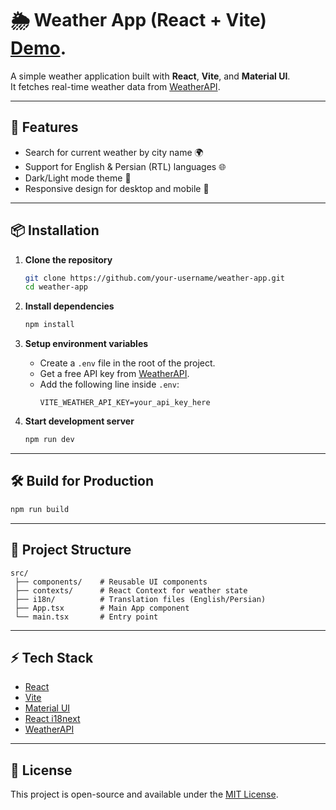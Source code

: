 # 🌦️ Weather App (React + Vite) [Demo](https://weather-appnadin.netlify.app/).

A simple weather application built with **React**, **Vite**, and **Material UI**.  
It fetches real-time weather data from [WeatherAPI](https://www.weatherapi.com/).

---

## 🚀 Features
- Search for current weather by city name 🌍  
- Support for English & Persian (RTL) languages 🌐  
- Dark/Light mode theme 🎨  
- Responsive design for desktop and mobile 📱  

---

## 📦 Installation

1. **Clone the repository**
   ```bash
   git clone https://github.com/your-username/weather-app.git
   cd weather-app
   ```

2. **Install dependencies**
   ```bash
   npm install
   ```

3. **Setup environment variables**
   - Create a `.env` file in the root of the project.  
   - Get a free API key from [WeatherAPI](https://www.weatherapi.com/).  
   - Add the following line inside `.env`:  
     ```env
     VITE_WEATHER_API_KEY=your_api_key_here
     ```

4. **Start development server**
   ```bash
   npm run dev
   ```

---

## 🛠️ Build for Production
```bash
npm run build
```

---

## 📂 Project Structure
```
src/
 ├── components/    # Reusable UI components
 ├── contexts/      # React Context for weather state
 ├── i18n/          # Translation files (English/Persian)
 ├── App.tsx        # Main App component
 └── main.tsx       # Entry point
```

---

## ⚡ Tech Stack
- [React](https://react.dev/)  
- [Vite](https://vitejs.dev/)  
- [Material UI](https://mui.com/)  
- [React i18next](https://react.i18next.com/)  
- [WeatherAPI](https://www.weatherapi.com/)  

---

## 📜 License
This project is open-source and available under the [MIT License](LICENSE).  
